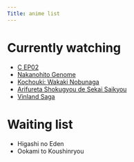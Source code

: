 ```yaml
---
Title: anime list
---
```


# Currently watching
- [C EP02](https://www1.aniflix.tv/show/c-control-the-money-and-soul-of-possibility/ger-sub/season/1/episode/2)
- [Nakanohito Genome](https://animeflv.net/anime/5599/nakanohito-genome-jikkyouchuu)
- [Kochouki: Wakaki Nobunaga](https://animeflv.net/ver/52353/kochouki-wakaki-nobunaga-1)
- [Arifureta Shokugyou de Sekai Saikyou](https://www1.aniflix.tv/show/arifureta-shokugyou-de-sekai-saikyou)
- [Vinland Saga](https://www1.aniflix.tv/show/vinland-saga)


# Waiting list
- Higashi no Eden
- Ookami to Koushinryou

